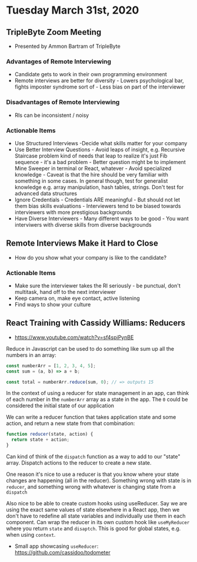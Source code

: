 # Tuesday March 31st, 2020

## TripleByte Zoom Meeting

- Presented by Ammon Bartram of TripleByte

### Advantages of Remote Interviewing

- Candidate gets to work in their own programming environment
- Remote interviews are better for diversity - Lowers psychological bar, fights imposter syndrome sort of - Less bias on part of the interviewer

### Disadvantages of Remote Interviewing

- RIs can be inconsistent / noisy

### Actionable Items

- Use Structured Interviews
  -Decide what skills matter for your company
- Use Better Interview Questions - Avoid leaps of insight, e.g. Recursive Staircase problem kind of needs that leap to realize it's just Fib sequence - it's a bad problem - Better question might be to implement Mine Sweeper in terminal or React, whatever - Avoid specialized knowledge - Caveat is that the hire should be very familiar with something in some cases. In general though, test for generalist knowledge e.g. array manipulation, hash tables, strings. Don't test for advanced data structures
- Ignore Credentials - Credentials ARE meaningful - But should not let them bias skills evaluations - Interviewers tend to be biased towards interviewers with more prestigious backgrounds
- Have Diverse Interviewers - Many different ways to be good - You want interviwers with diverse skills from diverse backgrounds

## Remote Interviews Make it Hard to Close

- How do you show what your company is like to the candidate?

### Actionable Items

- Make sure the interviewer takes the RI seriously - be punctual, don't multitask, hand off to the next interviewer
- Keep camera on, make eye contact, active listening
- Find ways to show your culture

## React Training with Cassidy Williams: Reducers

- https://www.youtube.com/watch?v=sf4spiPynBE

Reduce in Javascript can be used to do something like sum up all the numbers in an array:

```javascript
const numberArr = [1, 2, 3, 4, 5];
const sum = (a, b) => a + b;

const total = numberArr.reduce(sum, 0); // => outputs 15
```

In the context of using a reducer for state management in an app, can think of each number in the `numberArr` array as a state in the app. The `0` could be considered the initial state of our application

We can write a reducer function that takes application state and some action, and return a new state from that combination:

```javascript
function reducer(state, action) {
  return state + action;
}
```

Can kind of think of the `dispatch` function as a way to add to our "state" array. Dispatch actions to the reducer to create a new state.

One reason it's nice to use a reducer is that you know where your state changes are happening (all in the reducer). Something wrong with state is in `reducer`, and something wrong with whatever is changing state from a `dispatch`

Also nice to be able to create custom hooks using useReducer. Say we are using the exact same values of state elsewhere in a React app, then we don't have to redefine all state variables and individually use them in each component. Can wrap the reducer in its own custom hook like `useMyReducer` where you return `state` and `disaptch`. This is good for global states, e.g. when using `context`.

- Small app showcasing `useReducer`: https://github.com/cassidoo/todometer
